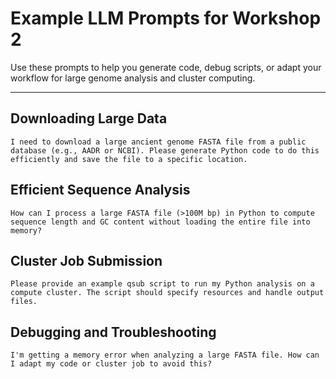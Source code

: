 # Example LLM Prompts for Workshop 2

Use these prompts to help you generate code, debug scripts, or adapt your workflow for large genome analysis and cluster computing.

---

## Downloading Large Data
```
I need to download a large ancient genome FASTA file from a public database (e.g., AADR or NCBI). Please generate Python code to do this efficiently and save the file to a specific location.
```

## Efficient Sequence Analysis
```
How can I process a large FASTA file (>100M bp) in Python to compute sequence length and GC content without loading the entire file into memory?
```

## Cluster Job Submission
```
Please provide an example qsub script to run my Python analysis on a compute cluster. The script should specify resources and handle output files.
```

## Debugging and Troubleshooting
```
I'm getting a memory error when analyzing a large FASTA file. How can I adapt my code or cluster job to avoid this?
```

